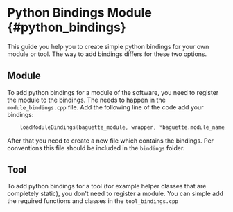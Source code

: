 # Python Bindings Module {#python_bindings}

This guide you help you to create simple python bindings for your own module or tool. The way to add bindings differs for these two options.


## Module
To add python bindings for a module of the software, you need to register the module to the bindings. The needs to happen in the `module_bindings.cpp` file. Add the following line of the code add your bindings:

```cpp
    loadModuleBindings(baguette_module, wrapper, *baguette.module_name, "MODULE_NAME");
```

After that you need to create a new file which contains the bindings. Per conventions this file should be included in the `bindings` folder. 

## Tool
To add python bindings for a tool (for example helper classes that are completely static), you don't need to register a module. You can simple add the required functions and classes in the `tool_bindings.cpp`